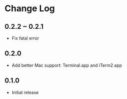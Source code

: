 # Change Log

## 0.2.2 ~ 0.2.1

- Fix fatal error

## 0.2.0

- Add better Mac support: Terminal.app and iTerm2.app

## 0.1.0

- Initial release
